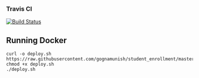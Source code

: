 ### Travis CI 

[![Build Status](https://travis-ci.com/gognamunish/student_enrollment.svg?branch=master)](https://travis-ci.com/gognamunish/student_enrollment)

## Running Docker 
```
curl -o deploy.sh https://raw.githubusercontent.com/gognamunish/student_enrollment/master/scripts/deploy.sh
chmod +x deploy.sh
./deploy.sh
```